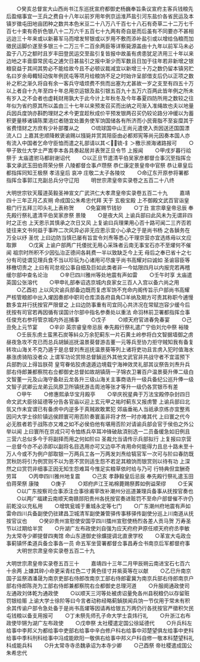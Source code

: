 <!-- { "loadSidebar": true } -->
　　○癸亥总督宣大山西尚书江东巡抚宣府都御史杨巍奉旨条议宣府主客兵钱粮先后盈缩事宜一王兵之费自十八年以前岁用年例京运淮芦盐引河东盐价各省民运及本镇岁徵屯田地亩团种之数共本色米豆二十八万八千百七十八石有奇草二十二万七千百七十束有奇折色银八十二万六千五百七十九两有奇自是而后虽有不同要亦不甚相远迨三十年来或以新募军马而增发帑银或以岁用不敷而添补盐引或以增给刍粮而加徵民运脚价遂至多银三十二万三千二百余两臣等详察毙源盖由十九年以前军马未必盈于八万之额时且岁丰田登民运交至盐引复皆报中故虽有虏患犹足济用三十年以来边地之丰啬靡常民屯之逋欠日甚盐引之报中渐少而军数且日加于往年若非新增之银粮裒益于其间其势必不能给故今且不必顿议裁减宜以新增三十万之数仍留本镇另贮名曰岁余毋輙轻动俟年例民屯等项月给粮饷不足之时始许呈部借支后仍以正项之数补之积之渐久将自有余一客兵守墙烦费不赀而出塞为尤甚故一岁之支至有四五十万以上者自十九年至四十年总用京运银及盐引银五百九十五万六百两此皆年例之所未有岁入之不会者也虚耗财用孰大于此今计上年秋冬及今年春夏四防所用之数较之往年似为省约原其所以盖由三十七年以来预发召买而出纳之司渐入准绳故也夫以地量兵因兵度饷亦斟酌理财之术今更宜趁秋成价平预发银两召买仍较论路分冲缓以为蓄积更量移诸镇陈栗浥烂者随宜处置务使军饷国储各有所济而小民膏脂不至妄糜其于省费惜财之方庶有少补部覆从之
　　○琉球国中山王尚元遣使入贡因送还国国漂流人口  上嘉其忠顺降敕褒谕赐以镪毙并赏其陪臣由必都郑宪等尚元因奏本国人亦有流入中国者乞命守臣恤而遣之礼部请以其＜锍-釒＞檄示濒海诸路报可
　　○甲子致仕大学士严嵩李本各具奏起居并表贺正旦令节  上报闻
　　○甲戌岁暮行祫祭于  太庙遣驸马都尉谢诏代
　　○以正旦节遣清平伯吴家彦都督佥事沉至指挥佥事文承武玉田伯蒋荣分祭  八陵都督佥事卢瓒祭  恭仁康定景皇帝中官祭  恭让章皇后都指挥同知王极祭  孝洁皇后  哀冲  庄敬二太子各陵坟
　　○命辽东开原参将署都指挥佥事郭江充副总兵分守辽阳
　　明世宗肃皇帝实录卷之五百二十八终


大明世宗钦天履道英毅圣神宣文广武洪仁大孝肃皇帝实录卷五百二十九
　　嘉靖四十三年正月乙亥朔  命成国公朱希忠代拜  天于  玄极宝殿  上不御殿文武百官诣皇极门行五拜三叩头礼上表称贺
　　○免宴赐节钱钞
　　○丁丑  宣宗章皇帝忌辰  奉先殿行祭礼遣清平伯吴家彦祭  景陵
　　○是夜大风  上谕兵部曰此风未为无谓非四时之正也  上天恩示其慎承之次日又风  上复谕曰兵理果用心否十路可闻二三齐否若徒往来文书何益于事昨二次风异必非无应恩示宜小心承之于是尚书杨  之各鍞务在万全以纾  圣忧  上曰边防当慎已屡有旨宜令刘焘等悉心干理京营亦宜选练毋以文应取罪
　　○戊寅  上谕户部两广托倭扰无用心采珠者云南无事宝石亦不至燿何不催闻  祖宗时所积不少因弘治正德间各耗费一半以致缺乏今上无  母后之奉已省十之七分有司徒谓见理兵食不当以珍玩为心诸用可尽废乎尚书高耀对曰诚如  圣谕容臣等移檄切责之  上曰有司怠视公事自细及巨如此类者非一今姑限四月以内报完若再稽缓尔部中查名论治
　　○辛巳四川雅州等处地震有声如雷
　　○壬午时享  太庙遣英国公张溶代
　　○甲申礼部奉诏选京城内良家女三百人入宫以备六尚之用
　　○乙酉初  上以风灾谕兵部备边既而复虑军饷不充命内阁传旨示户部尚书高耀严核管粮郎中出入燿因奏郎中职司仓库湏各府县角□羊纳及期方可责其称职今逋慢数多宜并行抚按官严限督之  上曰边防事重有司宜同心共济况在常赋岂容少缓今后抚按有司官若再因循有误国计尔部中指名参奏处以重法  命羽林前卫署都指挥佥事任俊充右参将管京城内外巡捕事
　　○戊子
　　○顺天府官进春免春宴
　　○己丑免上元节宴
　　○辛卯  英宗睿皇帝忌辰  奉先殿行祭礼遣广宁伯刘允中祭  裕陵
　　○壬辰东虏土蛮黑石炭等紏众万余犯蓟东一片石黄土岭参将白文智据墙御之虏昼夜急攻不克已而总兵胡鍞巡抚温景葵督游击董一元等兵至协力拒守贼知我有备复转攻山海关不克乃遁于是总督刘焘巡抚温景葵等列上诸将吏功且言虏入犯时值海水暴涨虏骑陷没者众  上谓军功论赏除总督鍞巡外其他文武官非共战守者不宜滥预下兵部酌议上得旨朕荷  皇穹眷佑狡虏退遁边境载宁海神效灵礼部其议祭告刘焘升兵部右侍郎兼都察院右佥都御史总督如故胡镇荫一子锦衣卫署百户温景葵升俸二级白文智董一元及山海守备赵云龙各升三级山海关主事商诰升一级兵备纪公巡升俸一级文智子武卿云龙弟云凤原卫所镇抚游击周池等张才等升一级仍各赏银币有差
　　○甲午
　　○修惠熙承华宝月殿亭
　　○举庆祝星典于万法宝殿停杂封四日命文武大臣徐延德等分告各官庙以迎上玄元甲之祐时蓟东又报虏警  上谕兵部曰北氛又作未宜谓已有备虏中内逆多于真贼故敢累犯  郊庙垂祐人当祇承京练亦宜整焉因问大学士徐阶镇远侯顾寰可用否阶奏寰虽非将才然一时亦难其代  上曰寰之代今必无胜者若于战陈亦又难之如不必侯伯他有堪用否阶对请谕兵部会官于侯伯之外公举以闻  上曰寰所在京戎只可令恤练兵卒耳冲锋破敌湏别选一二员备缓急如旧例且三营六总似多今于将副择而用之何如阶曰  圣裁允当请传示兵部拟行  上复报曰京营一总督今亦不必添即以副将名目选用亦可又边卒不肯用命何能得力且总十路未至十万人今或不为例户部取银一万两兵工各一万两发刘焘给犒官军一次可与阶曰春防既赏秋防将引为例赏则不以为恩不赏则适生怨不若足其粮饷而银赏则以待有功  上深然之曰赏罚非细事正因无知生怨难耳今惟足实粮草依时给与乃可  行特典但宜酬奇劳耳
　　○丙申四川雅州地复震
　　○己亥  孝静毅皇后忌辰  奉先殿行祭礼遣玉田伯蒋荣祭  康陵
　　○庚子
　　○郑府庐江王祐棉薨赐祭葬如例谥荣缪
　　○壬寅
　　○以广东按察司佥事添注佥事徐甫宰改补潮州分巡道兼理兵备事从抚按官奏也
　　○以两广福建云南顺天南赣郧阳贵州各抚按官奏进赃罚不至命户部督催不许仍前乾没以充私用
　　○增筑瓮城于重城永定等七门
　　○广东潮州府地震有声如雷命四川兵备副使仍驻建昌卫城清军副使兼管驿传事移驿传副使分巡上川南道从抚按官议也
　　○癸卯贵州宣慰使安国亨四川擂州宣慰使杨烈各差人贡马贺  万寿圣节以过期给半赏
　　○升湖广左布政使刘自强为应天府府尹原任顺天府府丞李敏为太常寺少卿提督四夷馆  命山东道御史徐爌提调北直隶学校
　　○革宣大屯政佥事蓟镇怀柔道兵备佥事各一员  命五军坐营署都督佥事昌寿佥书南京后军都督府事
　　大明世宗肃皇帝实录卷五百二十九


大明世宗肃皇帝实录卷五百三十
　　嘉靖四十三年二月甲辰朔云南进宝石七百六十余两  上嫌其碎小命更采青红色二寸黄色径寸并紫英等在以献
　　○乙巳升南京国子监祭酒潘晟为南京吏部右侍郎改南京工部右侍郎霍冀为南京兵部右侍郎南京户部右侍郎陈尧为工部右侍郎兼都察院右佥都御史总理河道
　　○升服阕通政使司左通政刘体乾为通政使
　　○以顺天三河等处被虏诏量免各州县税粮仍以存留赃罚银给赈  上谕大学士徐阶等曰今言者动称经略蓟鍞朕闻兵饷一节仅用于常未有积余其传谕户部令急处备于是尚书高燿等因请再给银五万两仍行各抚按官严徵积欠民屯钱粮以备支用报可
　　○丁未祭先师孔子命大学士袁炜行礼
　　○升浙江右布政使毕锵为湖广左布政使
　　○戊申祭  太社稷遣定国公徐延德代
　　○升兵科左给事中李邦义为都给事中吏部右给事中辛白修户科右给事中邓楚望俱左给事中吏科给事中季科刑科给事中冯成能欧阳一敬俱右给事中邦义户科自修一敬本科楚望科礼科成能兵科
　　○升太常寺寺丞魏承诏为本寺少卿
　　○己酉祭  帝社稷遣成国公朱希忠代
